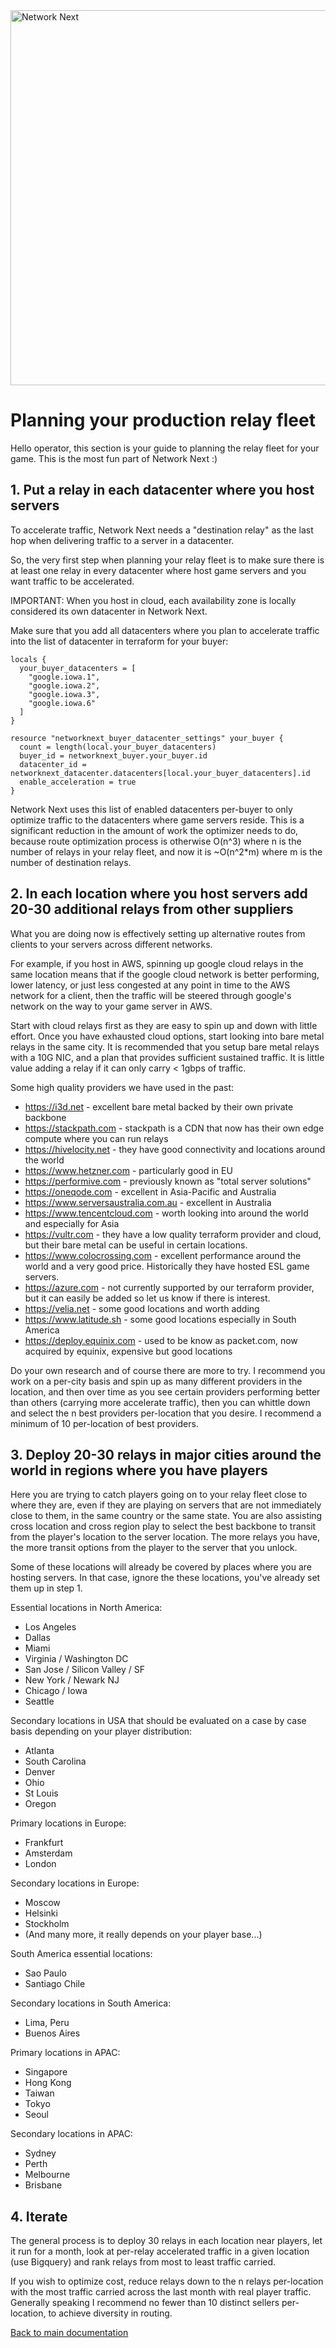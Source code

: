 <img src="https://static.wixstatic.com/media/799fd4_0512b6edaeea4017a35613b4c0e9fc0b~mv2.jpg/v1/fill/w_1200,h_140,al_c,q_80,usm_0.66_1.00_0.01/networknext_logo_colour_black_RGB_tightc.jpg" alt="Network Next" width="600"/>

<br>

# Planning your production relay fleet

Hello operator, this section is your guide to planning the relay fleet for your game. This is the most fun part of Network Next :)

## 1. Put a relay in each datacenter where you host servers

To accelerate traffic, Network Next needs a "destination relay" as the last hop when delivering traffic to a server in a datacenter.

So, the very first step when planning your relay fleet is to make sure there is at least one relay in every datacenter where host game servers and you want traffic to be accelerated.

IMPORTANT: When you host in cloud, each availability zone is locally considered its own datacenter in Network Next.

Make sure that you add all datacenters where you plan to accelerate traffic into the list of datacenter in terraform for your buyer:

```
locals {
  your_buyer_datacenters = [
    "google.iowa.1",
    "google.iowa.2",
    "google.iowa.3",
    "google.iowa.6"
  ]
}

resource "networknext_buyer_datacenter_settings" your_buyer {
  count = length(local.your_buyer_datacenters)
  buyer_id = networknext_buyer.your_buyer.id
  datacenter_id = networknext_datacenter.datacenters[local.your_buyer_datacenters].id
  enable_acceleration = true
}
```

Network Next uses this list of enabled datacenters per-buyer to only optimize traffic to the datacenters where game servers reside. This is a significant reduction in the amount of work the optimizer needs to do, because route optimization process is otherwise O(n^3) where n is the number of relays in your relay fleet, and now it is ~O(n^2*m) where m is the number of destination relays.

## 2. In each location where you host servers add 20-30 additional relays from other suppliers

What you are doing now is effectively setting up alternative routes from clients to your servers across different networks.

For example, if you host in AWS, spinning up google cloud relays in the same location means that if the google cloud network is better performing, lower latency, or just less congested at any point in time to the AWS network for a client, then the traffic will be steered through google's network on the way to your game server in AWS.

Start with cloud relays first as they are easy to spin up and down with little effort. Once you have exhausted cloud options, start looking into bare metal relays in the same city. It is recommended that you setup bare metal relays with a 10G NIC, and a plan that provides sufficient sustained traffic. It is little value adding a relay if it can only carry < 1gbps of traffic.

Some high quality providers we have used in the past:

* https://i3d.net - excellent bare metal backed by their own private backbone
* https://stackpath.com - stackpath is a CDN that now has their own edge compute where you can run relays
* https://hivelocity.net - they have good connectivity and locations around the world
* https://www.hetzner.com - particularly good in EU
* https://performive.com - previously known as "total server solutions"
* https://oneqode.com - excellent in Asia-Pacific and Australia
* https://www.serversaustralia.com.au - excellent in Australia
* https://www.tencentcloud.com - worth looking into around the world and especially for Asia
* https://vultr.com - they have a low quality terraform provider and cloud, but their bare metal can be useful in certain locations.
* https://www.colocrossing.com - excellent performance around the world and a very good price. Historically they have hosted ESL game servers.
* https://azure.com - not currently supported by our terraform provider, but it can easily be added so let us know if there is interest.
* https://velia.net - some good locations and worth adding
* https://www.latitude.sh - some good locations especially in South America
* https://deploy.equinix.com - used to be know as packet.com, now acquired by equinix, expensive but good locations

Do your own research and of course there are more to try. I recommend you work on a per-city basis and spin up as many different providers in the location, and then over time as you see certain providers performing better than others (carrying more accelerate traffic), then you can whittle down and select the n best providers per-location that you desire. I recommend a minimum of 10 per-location of best providers.

## 3. Deploy 20-30 relays in major cities around the world in regions where you have players

Here you are trying to catch players going on to your relay fleet close to where they are, even if they are playing on servers that are not immediately close to them, in the same country or the same state. You are also assisting cross location and cross region play to select the best backbone to transit from the player's location to the server location. The more relays you have, the more transit options from the player to the server that you unlock.

Some of these locations will already be covered by places where you are hosting servers. In that case, ignore the these locations, you've already set them up in step 1.

Essential locations in North America:

* Los Angeles
* Dallas
* Miami
* Virginia / Washington DC
* San Jose / Silicon Valley / SF
* New York / Newark NJ
* Chicago / Iowa
* Seattle

Secondary locations in USA that should be evaluated on a case by case basis depending on your player distribution:

* Atlanta
* South Carolina
* Denver
* Ohio
* St Louis
* Oregon

Primary locations in Europe:

* Frankfurt
* Amsterdam
* London

Secondary locations in Europe:

* Moscow
* Helsinki
* Stockholm
* (And many more, it really depends on your player base...)
  
South America essential locations:

* Sao Paulo
* Santiago Chile

Secondary locations in South America:

* Lima, Peru
* Buenos Aires

Primary locations in APAC:

* Singapore
* Hong Kong
* Taiwan
* Tokyo
* Seoul

Secondary locations in APAC:

* Sydney
* Perth
* Melbourne
* Brisbane

## 4. Iterate

The general process is to deploy 30 relays in each location near players, let it run for a month, look at per-relay accelerated traffic in a given location (use Bigquery) and rank relays from most to least traffic carried.

If you wish to optimize cost, reduce relays down to the n relays per-location with the most traffic carried across the last month with real player traffic. Generally speaking I recommend no fewer than 10 distinct sellers per-location, to achieve diversity in routing.

[Back to main documentation](../README.md)
